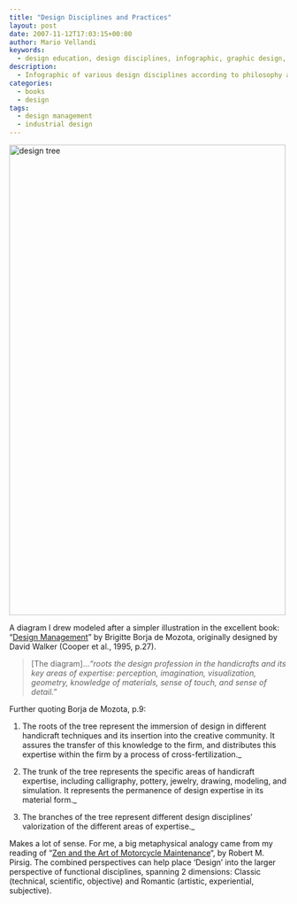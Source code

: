 ```yaml
---
title: "Design Disciplines and Practices"
layout: post
date: 2007-11-12T17:03:15+00:00
author: Mario Vellandi
keywords:
  - design education, design disciplines, infographic, graphic design, philosophy, design careers
description:
  - Infographic of various design disciplines according to philosophy and educational upbringing.
categories:
  - books
  - design
tags:
  - design management
  - industrial design
---
```

[<img src="http://farm3.static.flickr.com/2110/1992171998_bd9a4bbe2a_o.jpg" alt="design tree" width="500" height="850" />](http://www.flickr.com/photos/mvellandi/1992171998/ "design disciplines and philosophy diagram on Flickr")

A diagram I drew modeled after a simpler illustration in the excellent book: &#8220;[Design Management](http://tinyurl.com/28jxdf "Design Management book on Amazon")&#8221; by Brigitte Borja de Mozota, originally designed by David Walker (Cooper et al., 1995, p.27).

> [The diagram]&#8230;_&#8220;roots the design profession in the handicrafts and its key areas of expertise: perception, imagination, visualization, geometry, knowledge of materials, sense of touch, and sense of detail.&#8221;_

Further quoting Borja de Mozota, p.9:
>
1. The roots of the tree represent the immersion of design in different handicraft techniques and its insertion into the creative community. It assures the transfer of this knowledge to the firm, and distributes this expertise within the firm by a process of cross-fertilization._
>
2. The trunk of the tree represents the specific areas of handicraft expertise, including calligraphy, pottery, jewelry, drawing, modeling, and simulation. It represents the permanence of design expertise in its material form._
>
3. The branches of the tree represent different design disciplines&#8217; valorization of the different areas of expertise._

Makes a lot of sense. For me, a big metaphysical analogy came from my reading of &#8220;[Zen and the Art of Motorcycle Maintenance](http://www.amazon.com/Zen-Art-Motorcycle-Maintenance-Inquiry/dp/0061673730/ref=sr_1_1?ie=UTF8&s=books&qid=1240045734&sr=8-1 "zen and the art of motorcycle maintenance by robert m. pirsig on amazon")&#8220;, by Robert M. Pirsig. The combined perspectives can help place &#8216;Design&#8217; into the larger perspective of functional disciplines, spanning 2 dimensions: Classic (technical, scientific, objective) and Romantic (artistic, experiential, subjective).
